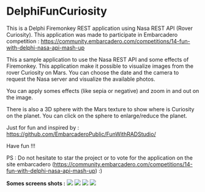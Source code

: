 # DelphiFunCuriosity
This is a Delphi Firemonkey REST application using Nasa REST API (Rover Curiosity). This application was made to participate in Embarcadero competition : https://community.embarcadero.com/competitions/14-fun-with-delphi-nasa-api-mash-up

This a sample application to use the Nasa REST API and some effects of Firemonkey. This application make it possible 
to visualize images from the rover Curiosity on Mars. You can choose the date and the camera to request the Nasa server 
and visualize the available photos.

You can apply somes effects (like sepia or negative) and zoom in and out on the image.

There is also a 3D sphere with the Mars texture to show where is Curiosity on the planet. You can click on the sphere to
enlarge/reduce the planet.

Just for fun and inspired by : https://github.com/EmbarcaderoPublic/FunWithRADStudio/

Have fun !!!

PS : Do not hesitate to star the project or to vote for the application on the site embarcadero (https://community.embarcadero.com/competitions/14-fun-with-delphi-nasa-api-mash-up)
:)

<b>Somes screens shots :</b>
<img src="https://github.com/gbegreg/DelphiFunCuriosity/blob/master/capture/MarsCuriosity_capture1.png">
<img src="https://github.com/gbegreg/DelphiFunCuriosity/blob/master/capture/MarsCuriosity_capture2.png">
<img src="https://github.com/gbegreg/DelphiFunCuriosity/blob/master/capture/MarsCuriosity_capture3.png">
<img src="https://github.com/gbegreg/DelphiFunCuriosity/blob/master/capture/MarsCuriosity_capture4.png">
